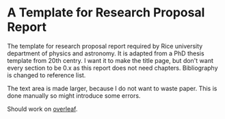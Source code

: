 # A Template for Research Proposal Report

The template for research proposal report required by Rice university department of physics and astronomy. It is adapted from a PhD thesis template from 20th centry. I want it to make the title page, but don't want every section to be 0.x as this report does not need chapters. Bibliography is changed to reference list.

The text area is made larger, because I do not want to waste paper. This is done manually so might introduce some errors.

Should work on [overleaf](https://www.overleaf.com).
